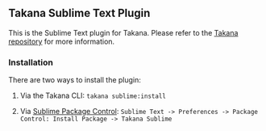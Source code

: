## Takana Sublime Text Plugin

This is the Sublime Text plugin for Takana. Please refer to the [Takana repository](https://github.com/mechio/takana) for more information.

### Installation

There are two ways to install the plugin:

1. Via the Takana CLI: `takana sublime:install`

2. Via [Sublime Package Control](http://wbond.net/sublime_packages/package_control): `Sublime Text -> Preferences -> Package Control: Install Package -> Takana Sublime`